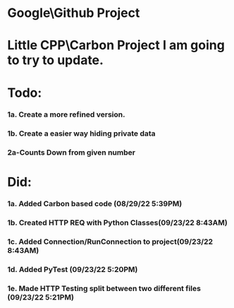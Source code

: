# Google\Github Project

# Little CPP\Carbon Project I am going to try to update.
# Todo:
### 1a. Create a more refined version.
### 1b. Create a easier way hiding private data
### 2a-Counts Down from given number



# Did:
### 1a. Added Carbon based code (08/29/22 5:39PM)
### 1b. Created HTTP REQ with Python Classes(09/23/22 8:43AM)
### 1c. Added Connection/RunConnection to project(09/23/22 8:43AM)
### 1d. Added PyTest (09/23/22 5:20PM)
### 1e. Made HTTP Testing split between two different files (09/23/22 5:21PM)
